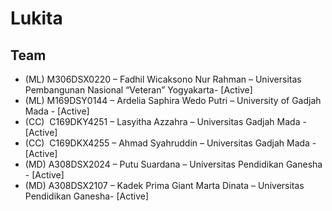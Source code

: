 # Lukita

## Team

- (ML) M306DSX0220 – Fadhil Wicaksono Nur Rahman – Universitas Pembangunan Nasional “Veteran” Yogyakarta- [Active]
- (ML) M169DSY0144 – Ardelia Saphira Wedo Putri – University of Gadjah Mada - [Active]
- (CC)  C169DKY4251 – Lasyitha Azzahra – Universitas Gadjah Mada - [Active]
- (CC)  C169DKX4255 – Ahmad Syahruddin – Universitas Gadjah Mada - [Active]
- (MD) A308DSX2024 – Putu Suardana – Universitas Pendidikan Ganesha - [Active]
- (MD) A308DSX2107 – Kadek Prima Giant Marta Dinata – Universitas Pendidikan Ganesha- [Active]
